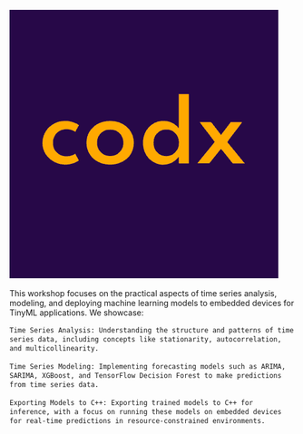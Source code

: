 <div>
    <img src="logo.png" alt="CodX">
</div>

This workshop focuses on the practical aspects of time series analysis, modeling, and deploying machine learning models to embedded devices for TinyML applications. We showcase:

    Time Series Analysis: Understanding the structure and patterns of time series data, including concepts like stationarity, autocorrelation, and multicollinearity.

    Time Series Modeling: Implementing forecasting models such as ARIMA, SARIMA, XGBoost, and TensorFlow Decision Forest to make predictions from time series data.

    Exporting Models to C++: Exporting trained models to C++ for inference, with a focus on running these models on embedded devices for real-time predictions in resource-constrained environments.
